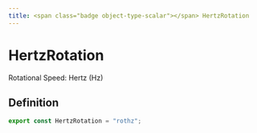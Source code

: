 ```yaml
---
title: <span class="badge object-type-scalar"></span> HertzRotation
---
```

# <span class="badge object-type-scalar"></span> HertzRotation

Rotational Speed: Hertz (Hz)

## Definition

```typescript
export const HertzRotation = "rothz";

```
